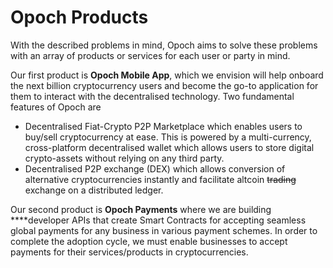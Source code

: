 # Opoch Products

With the described problems in mind, Opoch aims to solve these problems with an array of products or services for each user or party in mind.

Our first product is **Opoch Mobile App**, which we envision will help onboard the next billion cryptocurrency users and become the go-to application for them to interact with the decentralised technology. Two fundamental features of Opoch are

* Decentralised Fiat-Crypto P2P Marketplace which enables users to buy/sell cryptocurrency at ease. This is powered by a multi-currency, cross-platform decentralised wallet which allows users to store digital crypto-assets without relying on any third party. 
* Decentralised P2P exchange \(DEX\) which allows conversion of alternative cryptocurrencies instantly and facilitate altcoin ~~trading~~ exchange on a distributed ledger.  

Our second product is **Opoch Payments** where we are building ****developer APIs that create Smart Contracts for accepting seamless global payments for any business in various payment schemes. In order to complete the adoption cycle, we must enable businesses to accept payments for their services/products in cryptocurrencies. 

